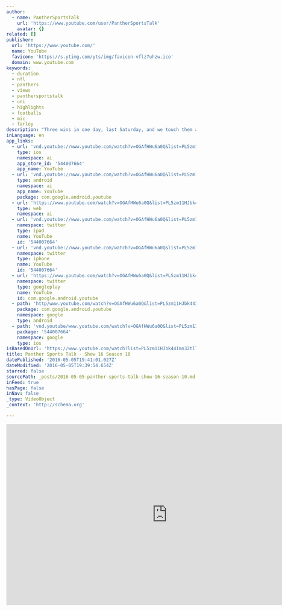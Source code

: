 ```yaml
---
author:
  - name: PantherSportsTalk
    url: 'https://www.youtube.com/user/PantherSportsTalk'
    avatar: {}
related: []
publisher:
  url: 'https://www.youtube.com/'
  name: YouTube
  favicon: 'https://s.ytimg.com/yts/img/favicon-vflz7uhzw.ico'
  domain: www.youtube.com
keywords:
  - duration
  - nfl
  - panthers
  - views
  - panthersportstalk
  - uni
  - highlights
  - footballs
  - mic
  - farley
description: "Three wins in one day, last Saturday, and we touch them all, as the football team punched their playoff ticket, men's basketball defeated number one North Carolina, in a game for the ages and then the volleyball team added one more to the list. We cover it all, as well as Coach Farley mic'd up."
inLanguage: en
app_links:
  - url: 'vnd.youtube://www.youtube.com/watch?v=OGAfHWu6a0Q&list=PL5zm11HJbk44Imn32tllOxklfc-X3z35b&feature=applinks'
    type: ios
    namespace: ai
    app_store_id: '544007664'
    app_name: YouTube
  - url: 'vnd.youtube://www.youtube.com/watch?v=OGAfHWu6a0Q&list=PL5zm11HJbk44Imn32tllOxklfc-X3z35b&feature=applinks'
    type: android
    namespace: ai
    app_name: YouTube
    package: com.google.android.youtube
  - url: 'https://www.youtube.com/watch?v=OGAfHWu6a0Q&list=PL5zm11HJbk44Imn32tllOxklfc-X3z35b&feature=applinks'
    type: web
    namespace: ai
  - url: 'vnd.youtube://www.youtube.com/watch?v=OGAfHWu6a0Q&list=PL5zm11HJbk44Imn32tllOxklfc-X3z35b&feature=applinks'
    namespace: twitter
    type: ipad
    name: YouTube
    id: '544007664'
  - url: 'vnd.youtube://www.youtube.com/watch?v=OGAfHWu6a0Q&list=PL5zm11HJbk44Imn32tllOxklfc-X3z35b&feature=applinks'
    namespace: twitter
    type: iphone
    name: YouTube
    id: '544007664'
  - url: 'https://www.youtube.com/watch?v=OGAfHWu6a0Q&list=PL5zm11HJbk44Imn32tllOxklfc-X3z35b'
    namespace: twitter
    type: googleplay
    name: YouTube
    id: com.google.android.youtube
  - path: 'http/www.youtube.com/watch?v=OGAfHWu6a0Q&list=PL5zm11HJbk44Imn32tllOxklfc-X3z35b'
    package: com.google.android.youtube
    namespace: google
    type: android
  - path: 'vnd.youtube/www.youtube.com/watch?v=OGAfHWu6a0Q&list=PL5zm11HJbk44Imn32tllOxklfc-X3z35b'
    package: '544007664'
    namespace: google
    type: ios
isBasedOnUrl: 'https://www.youtube.com/watch?list=PL5zm11HJbk44Imn32tllOxklfc-X3z35b&feature=player_embedded&v=OGAfHWu6a0Q'
title: Panther Sports Talk - Show 16 Season 10
datePublished: '2016-05-05T19:41:01.027Z'
dateModified: '2016-05-05T19:39:54.654Z'
starred: false
sourcePath: _posts/2016-05-05-panther-sports-talk-show-16-season-10.md
inFeed: true
hasPage: false
inNav: false
_type: VideoObject
_context: 'http://schema.org'

---
```

<iframe src="https://cdn.embedly.com/widgets/media.html?src=https%3A%2F%2Fwww.youtube.com%2Fembed%2Fvideoseries%3Flist%3DPL5zm11HJbk44Imn32tllOxklfc-X3z35b&amp;url=https%3A%2F%2Fwww.youtube.com%2Fwatch%3Flist%3DPL5zm11HJbk44Imn32tllOxklfc-X3z35b%26feature%3Dplayer_embedded%26v%3DOGAfHWu6a0Q&amp;image=https%3A%2F%2Fi.ytimg.com%2Fvi%2FOGAfHWu6a0Q%2Fhqdefault.jpg&amp;key=b7d04c9b404c499eba89ee7072e1c4f7&amp;type=text%2Fhtml&amp;schema=youtube" width="854" height="480" scrolling="no" frameborder="0" allowfullscreen="" style=""></iframe>
